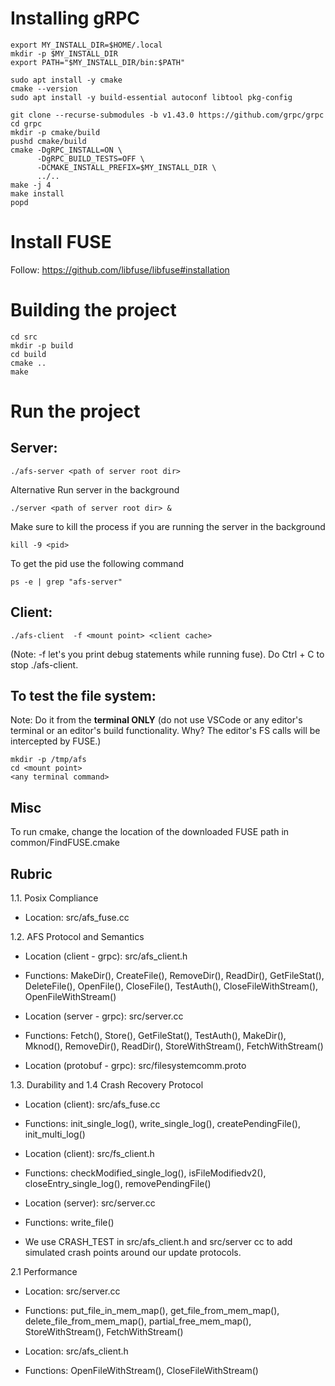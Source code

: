 # Installing gRPC
```
export MY_INSTALL_DIR=$HOME/.local
mkdir -p $MY_INSTALL_DIR
export PATH="$MY_INSTALL_DIR/bin:$PATH"
```

```
sudo apt install -y cmake
cmake --version
sudo apt install -y build-essential autoconf libtool pkg-config
```

```
git clone --recurse-submodules -b v1.43.0 https://github.com/grpc/grpc
cd grpc
mkdir -p cmake/build
pushd cmake/build
cmake -DgRPC_INSTALL=ON \
      -DgRPC_BUILD_TESTS=OFF \
      -DCMAKE_INSTALL_PREFIX=$MY_INSTALL_DIR \
      ../..
make -j 4
make install
popd
```

# Install FUSE
Follow: https://github.com/libfuse/libfuse#installation


# Building the project 
```
cd src
mkdir -p build
cd build
cmake .. 
make
```

# Run the project 

## Server: 
```
./afs-server <path of server root dir>
```

Alternative
Run server in the background 
```
./server <path of server root dir> &
```

Make sure to kill the process if you are running the server in the background
```
kill -9 <pid>
```

To get the pid use the following command
```
ps -e | grep "afs-server"
```

## Client:
```
./afs-client  -f <mount point> <client cache>
```

(Note: -f let's you print debug statements while running fuse). Do Ctrl + C to stop ./afs-client.


## To test the file system:
Note: Do it from the **terminal ONLY** (do not use VSCode or any editor's terminal or an editor's build functionality. Why? The editor's FS calls will be intercepted by FUSE.)
```
mkdir -p /tmp/afs
cd <mount point>
<any terminal command>
```

## Misc
To run cmake, change the location of the downloaded FUSE path in common/FindFUSE.cmake

## Rubric
1.1. Posix Compliance
- Location: src/afs_fuse.cc

1.2. AFS Protocol and Semantics
- Location (client - grpc): src/afs_client.h
- Functions: MakeDir(), CreateFile(), RemoveDir(), ReadDir(), GetFileStat(), DeleteFile(), OpenFile(), CloseFile(), TestAuth(), CloseFileWithStream(), OpenFileWithStream()

- Location (server - grpc): src/server.cc
- Functions: Fetch(), Store(), GetFileStat(), TestAuth(), MakeDir(), Mknod(), RemoveDir(), ReadDir(), StoreWithStream(), FetchWithStream()

- Location (protobuf - grpc): src/filesystemcomm.proto

1.3. Durability and 1.4 Crash Recovery Protocol
- Location (client): src/afs_fuse.cc
- Functions: init_single_log(), write_single_log(), createPendingFile(), init_multi_log()

- Location (client): src/fs_client.h
- Functions: checkModified_single_log(), isFileModifiedv2(), closeEntry_single_log(), removePendingFile()

- Location (server): src/server.cc
- Functions: write_file()

- We use CRASH_TEST in src/afs_client.h and src/server cc to add simulated crash points around our update protocols. 

2.1 Performance
- Location: src/server.cc
- Functions: put_file_in_mem_map(), get_file_from_mem_map(), delete_file_from_mem_map(), partial_free_mem_map(), StoreWithStream(), FetchWithStream()

- Location: src/afs_client.h
- Functions: OpenFileWithStream(), CloseFileWithStream()




